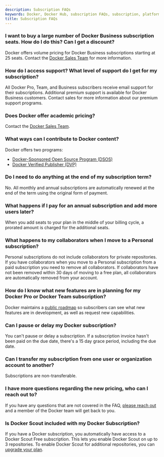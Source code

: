 ```yaml
---
description: Subscription FAQs
keywords: Docker, Docker Hub, subscription FAQs, subscription, platform
title: Subscription FAQs
---
```


### I want to buy a large number of Docker Business subscription seats. How do I do this? Can I get a discount?

Docker offers volume pricing for Docker Business subscriptions starting at 25 seats. Contact the [Docker Sales Team](https://www.docker.com/pricing/contact-sales/) for more information.

### How do I access support? What level of support do I get for my subscription?

All Docker Pro, Team, and Business subscribers receive email support for their subscriptions. Additional premium support is available for Docker Business customers. Contact sales for more information about our premium support programs.

### Does Docker offer academic pricing?

Contact the [Docker Sales Team](https://www.docker.com/company/contact).

### What ways can I contribute to Docker content?

Docker offers two programs:
- [Docker-Sponsored Open Source Program (DSOS)](../trusted-content/dsos-program.md)
- [Docker Verified Publisher (DVP)](../trusted-content/dvp-program.md)

### Do I need to do anything at the end of my subscription term?

No. All monthly and annual subscriptions are automatically renewed at the end of the term using the original form of payment.

### What happens if I pay for an annual subscription and add more users later?

When you add seats to your plan in the middle of your billing cycle, a prorated amount is charged for the additional seats.

### What happens to my collaborators when I move to a Personal subscription?

Personal subscriptions do not include collaborators for private repositories. If you have collaborators when you move to a Personal subscription from a paid subscription you need to remove all collaborators. If collaborators have not been removed within 30 days of moving to a free plan, all collaborators are automatically removed from your account.

### How do I know what new features are in planning for my Docker Pro or Docker Team subscription?

Docker maintains a [public roadmap](https://github.com/docker/roadmap) so subscribers can see what new features are in development, as well as request new capabilities.

### Can I pause or delay my Docker subscription?

You can't pause or delay a subscription. If a subscription invoice hasn't been paid on the due date, there's a 15 day grace period, including the due date.

### Can I transfer my subscription from one user or organization account to another?

Subscriptions are non-transferable.

### I have more questions regarding the new pricing, who can I reach out to?

If you have any questions that are not covered in the FAQ, [please reach out](https://www.docker.com/company/contact) and a member of the Docker team will get back to you.

### Is Docker Scout included with my Docker Subscription?

If you have a Docker subscription, you automatically have access to a Docker Scout Free subscription. This lets you enable Docker Scout on up to 3 repositories. To enable Docker Scout for additional repositories, you can [upgrade your plan](../billing/scout-billing.md).
